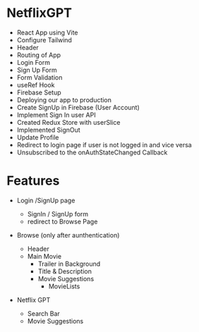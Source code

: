 # NetflixGPT

- React App using Vite
- Configure Tailwind
- Header
- Routing of App
- Login Form
- Sign Up Form
- Form Validation
- useRef Hook
- Firebase Setup
- Deploying our app to production
- Create SignUp in Firebase (User Account)
- Implement Sign In user API
- Created Redux Store with userSlice
- Implemented SignOut
- Update Profile
- Redirect to login page if user is not logged in and vice versa
- Unsubscribed to the onAuthStateChanged Callback

# Features

- Login /SignUp page
  - SignIn / SignUp form
  - redirect to Browse Page
- Browse (only after aunthentication)

  - Header
  - Main Movie
    - Trailer in Background
    - Title & Description
    - Movie Suggestions
      - MovieLists

- Netflix GPT
  - Search Bar
  - Movie Suggestions
